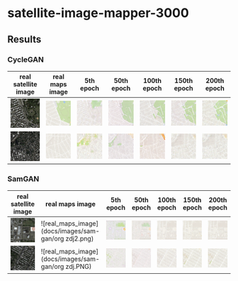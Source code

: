 # satellite-image-mapper-3000

## Results

### CycleGAN
| real satellite image | real maps image                                          | 5th epoch | 50th epoch                                    | 100th epoch                                    | 150th epoch                                    | 200th epoch                                    | 
|----------------------|----------------------------------------------------------|-----------|-----------------------------------------------|------------------------------------------------|------------------------------------------------|------------------------------------------------|
| ![real_satellite_image](docs/images/cycle-gan/real-0.png) | ![real_maps_image](docs/images/cycle-gan/real-map-0.png) | ![5th_epoch](docs/images/cycle-gan/5-0.png) | ![10th_epoch](docs/images/cycle-gan/50-0.png) | ![15th_epoch](docs/images/cycle-gan/100-0.png) | ![20th_epoch](docs/images/cycle-gan/150-0.png) | ![25th_epoch](docs/images/cycle-gan/200-0.png) |
| ![real_satellite_image](docs/images/cycle-gan/real-1.png) | ![real_maps_image](docs/images/cycle-gan/real-map-1.png) | ![5th_epoch](docs/images/cycle-gan/5-1.png) | ![10th_epoch](docs/images/cycle-gan/50-1.png) | ![15th_epoch](docs/images/cycle-gan/100-1.png) | ![20th_epoch](docs/images/cycle-gan/150-1.png) | ![25th_epoch](docs/images/cycle-gan/200-1.png) |

### SamGAN
| real satellite image | real maps image                                          | 5th epoch | 50th epoch                                    | 100th epoch                                    | 150th epoch                                    | 200th epoch                                    | 
|----------------------|----------------------------------------------------------|-----------|-----------------------------------------------|------------------------------------------------|------------------------------------------------|------------------------------------------------|
| ![real_satellite_image](docs/images/sam-gan/epoch_1_last_batch.png) | ![real_maps_image](docs/images/sam-gan/org zdj2.png) | ![5th_epoch](docs/images/sam-gan/epoch_1_last_batchgen2.png) | ![10th_epoch](docs/images/sam-gan/epoch_5_last_batchgen2.png) | ![15th_epoch](docs/images/sam-gan/epoch_50_last_batchgen2.png) | ![20th_epoch](docs/images/sam-gan/epoch_100_last_batchgen2.png) | ![25th_epoch](docs/images/sam-gan/epoch_199_last_batchgen2.png) |
| ![real_satellite_image](docs/images/sam-gan/epoch_1_last_batch2.png) | ![real_maps_image](docs/images/sam-gan/org zdj.PNG) | ![5th_epoch](docs/images/sam-gan/epoch_1_last_batchgen.png) | ![10th_epoch](docs/images/sam-gan/epoch_5_last_batchgen.png) | ![15th_epoch](docs/images/sam-gan/epoch_50_last_batchgen.png) | ![20th_epoch](docs/images/sam-gan/epoch_100_last_batchgen.png) | ![25th_epoch](docs/images/sam-gan/epoch_199_last_batchgen.png) |

